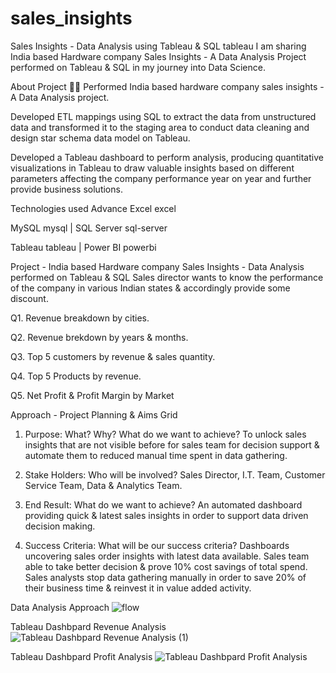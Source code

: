 # sales_insights
Sales Insights - Data Analysis using Tableau & SQL tableau
I am sharing India based Hardware company Sales Insights - A Data Analysis Project performed on Tableau & SQL in my journey into Data Science.

About Project 👨‍💻
Performed India based hardware company sales insights - A Data Analysis project.

Developed ETL mappings using SQL to extract the data from unstructured data and transformed it to the staging area to conduct data cleaning and design star schema data model on Tableau.

Developed a Tableau dashboard to perform analysis, producing quantitative visualizations in Tableau to draw valuable insights based on different parameters affecting the company performance year on year and further provide business solutions.

Technologies used
Advance Excel excel

MySQL mysql | SQL Server sql-server

Tableau tableau | Power BI powerbi

Project - India based Hardware company Sales Insights - Data Analysis performed on Tableau & SQL
Sales director wants to know the performance of the company in various Indian states & accordingly provide some discount.

Q1. Revenue breakdown by cities.

Q2. Revenue brekdown by years & months.

Q3. Top 5 customers by revenue & sales quantity.

Q4. Top 5 Products by revenue.

Q5. Net Profit & Profit Margin by Market

Approach - Project Planning & Aims Grid
1. Purpose: What? Why? What do we want to achieve?
To unlock sales insights that are not visible before for sales team for decision support & automate them to reduced manual time spent in data gathering.

2. Stake Holders: Who will be involved?
Sales Director,
I.T. Team,
Customer Service Team,
Data & Analytics Team.
3. End Result: What do we want to achieve?
An automated dashboard providing quick & latest sales insights in order to support data driven decision making.

4. Success Criteria: What will be our success criteria?
Dashboards uncovering sales order insights with latest data available.
Sales team able to take better decision & prove 10% cost savings of total spend.
Sales analysts stop data gathering manually in order to save 20% of their business time & reinvest it in value added activity.

Data Analysis Approach
![flow](https://github.com/ujjwalroystacks/sales_insights/assets/109037539/4ac54130-ab84-4156-abba-6eb89cd0a19d)

Tableau Dashbpard Revenue Analysis
![Tableau Dashbpard Revenue Analysis (1)](https://github.com/ujjwalroystacks/sales_insights/assets/109037539/64bbe5e3-5938-480b-a13c-8c794ea63e92)

Tableau Dashbpard Profit Analysis
![Tableau Dashbpard Profit Analysis](https://github.com/ujjwalroystacks/sales_insights/assets/109037539/bd667245-20ac-47b9-83bc-2f1d86799b2e)


